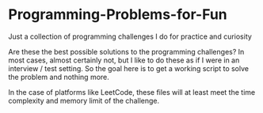 # Programming-Problems-for-Fun
Just a collection of programming challenges I do for practice and curiosity


Are these the best possible solutions to the programming challenges? In most cases, almost certainly not, but I like to do these as if I were in an interview / test setting. So the goal here is to get a working script to solve the problem and nothing more.

In the case of platforms like LeetCode, these files will at least meet the time complexity and memory limit of the challenge.
